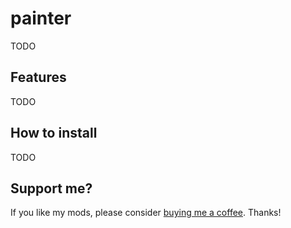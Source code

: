 ﻿# painter 

TODO

## Features

TODO

## How to install

TODO

## Support me?

If you like my mods, please consider [buying me a coffee](https://ko-fi.com/tostiman). Thanks!

